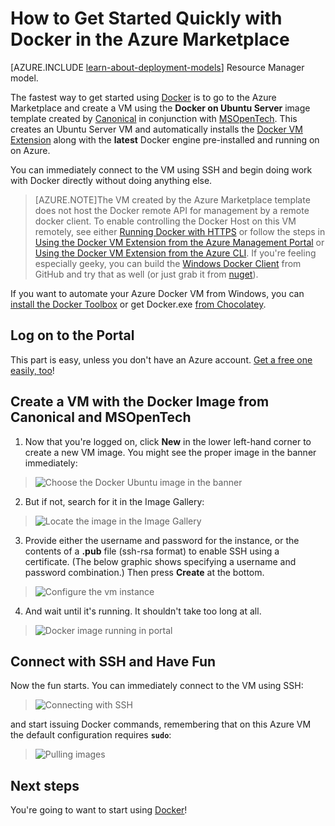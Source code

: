 <properties
	pageTitle="How to Use Docker Quickly with Ubuntu-Docker VM Image"
	description="Describes and demonstrates how to be using Docker on Ubuntu Server in minutes directly from the Azure Image Gallery"
	services="virtual-machines"
	documentationCenter=""
	authors="squillace"
	manager="timlt"
	editor="tysonn"/>

<tags
	ms.service="virtual-machines"
	ms.date="10/04/2015"
	wacn.date=""/>

# How to Get Started Quickly with Docker in the Azure Marketplace

[AZURE.INCLUDE [learn-about-deployment-models](../includes/learn-about-deployment-models-classic-include.md)] Resource Manager model.
 

The fastest way to get started using [Docker] is to go to the Azure Marketplace and create a VM using the **Docker on Ubuntu Server** image template created by [Canonical] in conjunction with [MSOpenTech]. This creates an Ubuntu Server VM and automatically installs the [Docker VM Extension](/documentation/articles/virtual-machines-docker-vm-extension) along with the **latest** Docker engine pre-installed and running on on Azure.  

You can immediately connect to the VM using SSH and begin doing work with Docker directly without doing anything else.

> [AZURE.NOTE]The VM created by the Azure Marketplace template does not host the Docker remote API for management by a remote docker client. To enable controlling the Docker Host on this VM remotely, see either [Running Docker with HTTPS](https://docs.docker.com/articles/https/) or follow the steps in [Using the Docker VM Extension from the Azure Management Portal](/documentation/articles/virtual-machines-docker-with-portal) or [Using the Docker VM Extension from the Azure CLI](/documentation/articles/virtual-machines-docker-with-xplat-cli). If you're feeling especially geeky, you can build the [Windows Docker Client](https://github.com/ahmetalpbalkan/Docker.DotNet) from GitHub and try that as well (or just grab it from [nuget](https://www.nuget.org/packages/Docker.DotNet/)).
<!-- -->
If you want to automate your Azure Docker VM from Windows, you can [install the Docker Toolbox](https://docs.docker.com/installation/windows/) or get Docker.exe [from Chocolatey](https://chocolatey.org/packages/docker).

## Log on to the Portal

This part is easy, unless you don't have an Azure account. [Get a free one easily, too](/pricing/1rmb-trial/)!

## Create a VM with the Docker Image from Canonical and MSOpenTech

1. Now that you're logged on, click **New** in the lower left-hand corner to create a new VM image. You might see the proper image in the banner immediately:

> ![Choose the Docker Ubuntu image in the banner](./media/virtual-machines-docker-ubuntu-quickstart/CreateNewDockerBanner.png)

2. But if not, search for it in the Image Gallery:

> ![Locate the image in the Image Gallery](./media/virtual-machines-docker-ubuntu-quickstart/DockerOnUbuntuServerMSOpenTech.png)

3. Provide either the username and password for the instance, or the contents of a **.pub** file (ssh-rsa format)  to enable SSH using a certificate. (The below graphic shows specifying a username and password combination.) Then press **Create** at the bottom.

> ![Configure the vm instance](./media/virtual-machines-docker-ubuntu-quickstart/CreateVMDockerUbuntuPwd.png)

4. And wait until it's running. It shouldn't take too long at all.

> ![Docker image running in portal](./media/virtual-machines-docker-ubuntu-quickstart/DockerUbuntuRunning.png)

## Connect with SSH and Have Fun

Now the fun starts. You can immediately connect to the VM using SSH:

> ![Connecting with SSH](./media/virtual-machines-docker-ubuntu-quickstart/SSHToDockerUbuntu.png)

and start issuing Docker commands, remembering that on this Azure VM the default configuration requires **`sudo`**:

> ![Pulling images](./media/virtual-machines-docker-ubuntu-quickstart/DockerPullSmallImages.png)

<!--Every topic should have next steps and links to the next logical set of content to keep the customer engaged-->
## Next steps

You're going to want to start using [Docker]!

<!--Anchors-->
[Log on to the Portal]: #logon
[Create a VM with the Docker Image from Canonical and MSOpenTech]: #createvm
[Connect with SSH and Have Fun]: #havingfun
[Next steps]: #next-steps


[Docker]: https://www.docker.com/
[BusyBox]: http://en.wikipedia.org/wiki/BusyBox
[Docker scratch image]: https://docs.docker.com/articles/baseimages/#creating-a-simple-base-image-using-scratch
[Canonical]: http://www.canonical.com/
[MSOpenTech]: http://msopentech.com/
 
